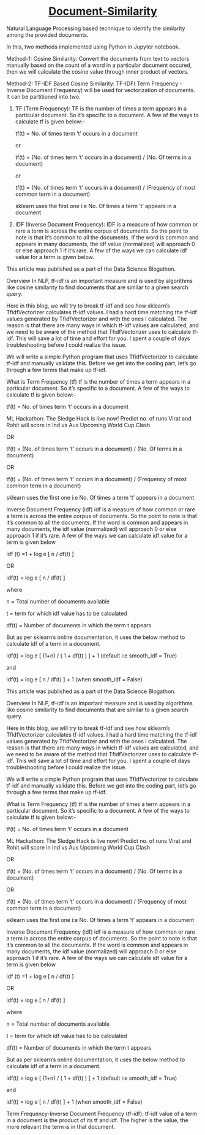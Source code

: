 <h1 align ='center'> <u>Document-Similarity</u> </h1>
Natural Language Processing based technique to identify the similarity among the provided documents.

In this, two methods implemented using Python in Jupyter notebook.

Method-1: Cosine Similarity: Convert the documents from text to vectors manually based on the count of a word in a particular document occured, then we will calculate the cosine value through inner product of vectors.

Method-2: TF-IDF Based Cosine Similarity: TF-IDF( Term Frequency - Inverse Document Frequency) will be used for vectorization of documents. It can be partitioned into two.

1. TF (Term Frequency): TF is the number of times a term appears in a particular document. So it’s specific to a document. A few of the ways to calculate tf is given below:-

   tf(t) = No. of times term ‘t’ occurs in a document
   
   or
   
   tf(t) = (No. of times term ‘t’ occurs in a document) / (No. Of terms in a document)
   
   or
   
   tf(t) = (No. of times term ‘t’ occurs in a document) / (Frequency of most common term in a document)
   
   sklearn uses the first one i:e No. Of times a term ‘t’ appears in a document
   
2. IDF (Inverse Document Frequency): IDF is a measure of how common or rare a term is across the entire corpus of documents. So the point to note is that it’s common to all the documents. If the word is common and appears in many documents, the idf value (normalized) will approach 0 or else approach 1 if it’s rare. A few of the ways we can calculate idf value for a term is given below.

   
This article was published as a part of the Data Science Blogathon.

Overview
In NLP, tf-idf is an important measure and is used by algorithms like cosine similarity to find documents that are similar to a given search query.

Here in this blog, we will try to break tf-idf and see how sklearn’s TfidfVectorizer calculates tf-idf values. I had a hard time matching the tf-idf values generated by TfidfVectorizer and with the ones I calculated. The reason is that there are many ways in which tf-idf values are calculated, and we need to be aware of the method that TfidfVectorizer uses to calculate tf-idf. This will save a lot of time and effort for you. I spent a couple of days troubleshooting before I could realize the issue.

We will write a simple Python program that uses TfidfVectorizer to calculate tf-idf and manually validate this. Before we get into the coding part, let’s go through a few terms that make up tf-idf.

What is Term Frequency (tf)
tf is the number of times a term appears in a particular document. So it’s specific to a document. A few of the ways to calculate tf is given below:-

tf(t) = No. of times term ‘t’ occurs in a document


ML Hackathon: The Sledge Hack is live now!
Predict no. of runs Virat and Rohit will score in Ind vs Aus Upcoming World Cup Clash

OR

tf(t) = (No. of times term ‘t’ occurs in a document) / (No. Of terms in a document)

OR

tf(t) = (No. of times term ‘t’ occurs in a document) / (Frequency of most common term in a document)

sklearn uses the first one i:e No. Of times a term ‘t’ appears in a document

Inverse Document Frequency (idf)
idf is a measure of how common or rare a term is across the entire corpus of documents. So the point to note is that it’s common to all the documents. If the word is common and appears in many documents, the idf value (normalized) will approach 0 or else approach 1 if it’s rare. A few of the ways we can calculate idf value for a term is given below

idf (t) =1 + log e [ n / df(t) ]

OR

idf(t) = log e [ n / df(t) ]

where

n = Total number of documents available

t = term for which idf value has to be calculated

df(t) = Number of documents in which the term t appears

 

But as per sklearn’s online documentation, it uses the below method to calculate idf of a term in a document.

idf(t) = log e [ (1+n) / ( 1 + df(t) ) ] + 1 (default i:e smooth_idf = True)

and

idf(t) = log e [ n / df(t) ] + 1 (when smooth_idf = False)



This article was published as a part of the Data Science Blogathon.

Overview
In NLP, tf-idf is an important measure and is used by algorithms like cosine similarity to find documents that are similar to a given search query.

Here in this blog, we will try to break tf-idf and see how sklearn’s TfidfVectorizer calculates tf-idf values. I had a hard time matching the tf-idf values generated by TfidfVectorizer and with the ones I calculated. The reason is that there are many ways in which tf-idf values are calculated, and we need to be aware of the method that TfidfVectorizer uses to calculate tf-idf. This will save a lot of time and effort for you. I spent a couple of days troubleshooting before I could realize the issue.

We will write a simple Python program that uses TfidfVectorizer to calculate tf-idf and manually validate this. Before we get into the coding part, let’s go through a few terms that make up tf-idf.

What is Term Frequency (tf)
tf is the number of times a term appears in a particular document. So it’s specific to a document. A few of the ways to calculate tf is given below:-

tf(t) = No. of times term ‘t’ occurs in a document


ML Hackathon: The Sledge Hack is live now!
Predict no. of runs Virat and Rohit will score in Ind vs Aus Upcoming World Cup Clash

OR

tf(t) = (No. of times term ‘t’ occurs in a document) / (No. Of terms in a document)

OR

tf(t) = (No. of times term ‘t’ occurs in a document) / (Frequency of most common term in a document)

sklearn uses the first one i:e No. Of times a term ‘t’ appears in a document

Inverse Document Frequency (idf)
idf is a measure of how common or rare a term is across the entire corpus of documents. So the point to note is that it’s common to all the documents. If the word is common and appears in many documents, the idf value (normalized) will approach 0 or else approach 1 if it’s rare. A few of the ways we can calculate idf value for a term is given below

idf (t) =1 + log e [ n / df(t) ]

OR

idf(t) = log e [ n / df(t) ]

where

n = Total number of documents available

t = term for which idf value has to be calculated

df(t) = Number of documents in which the term t appears

 

But as per sklearn’s online documentation, it uses the below method to calculate idf of a term in a document.

idf(t) = log e [ (1+n) / ( 1 + df(t) ) ] + 1 (default i:e smooth_idf = True)

and

idf(t) = log e [ n / df(t) ] + 1 (when smooth_idf = False)

 

Term Frequency-Inverse Document Frequency (tf-idf): tf-idf value of a term in a document is the product of its tf and idf. The higher is the value, the more relevant the term is in that document.

 

